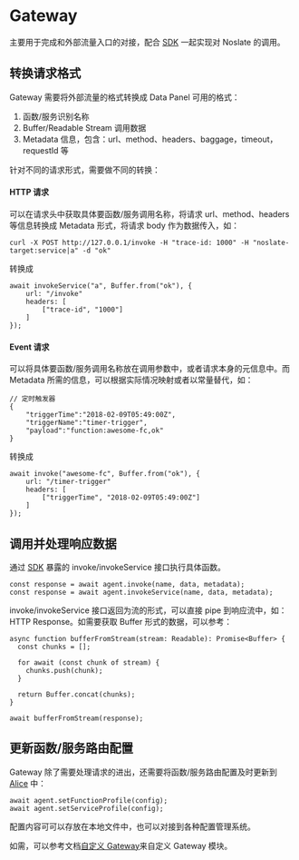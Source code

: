 # Gateway
主要用于完成和外部流量入口的对接，配合 [SDK](noslate_workers/references/sdk.md) 一起实现对 Noslate 的调用。

## 转换请求格式
Gateway 需要将外部流量的格式转换成 Data Panel 可用的格式：
1. 函数/服务识别名称
2. Buffer/Readable Stream 调用数据
3. Metadata 信息，包含：url、method、headers、baggage，timeout，requestId 等

针对不同的请求形式，需要做不同的转换：

#### HTTP 请求
可以在请求头中获取具体要函数/服务调用名称，将请求 url、method、headers 等信息转换成 Metadata 形式，将请求 body 作为数据传入，如：
```
curl -X POST http://127.0.0.1/invoke -H "trace-id: 1000" -H "noslate-target:service|a" -d "ok"
```
转换成
```
await invokeService("a", Buffer.from("ok"), {
    url: "/invoke"
    headers: [
        ["trace-id", "1000"]
    ]
});
```

#### Event 请求
可以将具体要函数/服务调用名称放在调用参数中，或者请求本身的元信息中。而 Metadata 所需的信息，可以根据实际情况映射或者以常量替代，如：
```
// 定时触发器
{
    "triggerTime":"2018-02-09T05:49:00Z",
    "triggerName":"timer-trigger",
    "payload":"function:awesome-fc,ok"
}            
```
转换成
```
await invoke("awesome-fc", Buffer.from("ok"), {
    url: "/timer-trigger"
    headers: [
        ["triggerTime", "2018-02-09T05:49:00Z"]
    ]
});
```

## 调用并处理响应数据
通过 [SDK](noslate_workers/references/sdk.md) 暴露的 invoke/invokeService 接口执行具体函数。

```
const response = await agent.invoke(name, data, metadata);
const response = await agent.invokeService(name, data, metadata);
```

invoke/invokeService 接口返回为流的形式，可以直接 pipe 到响应流中，如：HTTP Response。如需要获取 Buffer 形式的数据，可以参考：
```
async function bufferFromStream(stream: Readable): Promise<Buffer> {
  const chunks = [];

  for await (const chunk of stream) {
    chunks.push(chunk);
  }

  return Buffer.concat(chunks);
}

await bufferFromStream(response);
```

## 更新函数/服务路由配置
Gateway 除了需要处理请求的进出，还需要将函数/服务路由配置及时更新到 [Alice](noslate_workers/design/alice/intro) 中：
```
await agent.setFunctionProfile(config);
await agent.setServiceProfile(config);
```
配置内容可可以存放在本地文件中，也可以对接到各种配置管理系统。

如需，可以参考文档[自定义 Gateway](noslate_workers/tutorials/custom_baas.md)来自定义 Gateway 模块。
